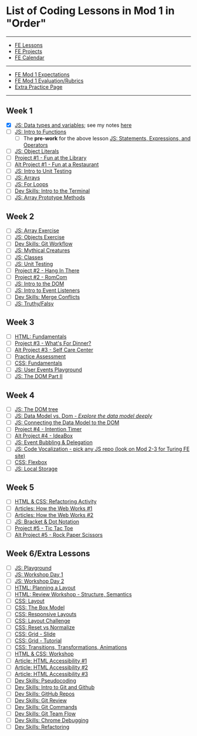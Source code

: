 # List of Coding Lessons in Mod 1 in "Order"
---
- [FE Lessons](https://frontend.turing.io/lessons/)
- [FE Projects](https://frontend.turing.io/projects/)
- [FE Calendar](https://frontend.turing.io/today/)
---
- [FE Mod 1 Expectations](https://frontend.turing.io/lessons/module-1/syllabus-overview.html)
- [FE Mod 1 Evaluation/Rubrics](https://frontend.turing.io/lessons/module-1/syllabus-eval-progression.html)
- [Extra Practice Page](https://frontend.turing.io/lessons/module-1/extra-practice.html)
---
## Week 1
- [X] [JS: Data types and variables](https://frontend.turing.io/lessons/module-1/js-data-types-variables.html); see my notes [here](lessons/js_data_variables.md)
- [ ] [JS: Intro to Functions](https://frontend.turing.io/lessons/module-1/js-intro-to-functions.html)
  - [ ] The **pre-work** for the above lesson [JS: Statements, Expressions, and Operators](https://frontend.turing.io/lessons/module-1/js-statements-and-expressions.html)
- [ ] [JS: Object Literals](https://frontend.turing.io/lessons/module-1/js-object-literals.html)
- [ ] [Project #1 - Fun at the Library](https://frontend.turing.io/projects/module-1/library.html)
- [ ] [Alt Project #1 - Fun at a Restaurant](https://frontend.turing.io/projects/module-1/restaurant.html)
- [ ] [JS: Intro to Unit Testing](https://frontend.turing.io/lessons/module-1/js-intro-to-unit-testing.html)
- [ ] [JS: Arrays](https://frontend.turing.io/lessons/module-1/js-arrays.html)
- [ ] [JS: For Loops](https://frontend.turing.io/lessons/module-1/js-for-loops.html)
- [ ] [Dev Skills: Intro to the Terminal](https://frontend.turing.io/lessons/module-1/getting-around-in-the-terminal.html)
- [ ] [JS: Array Prototype Methods](https://frontend.turing.io/lessons/module-1/js-array-prototype-methods.html)
## Week 2
- [ ] [JS: Array Exercise](https://frontend.turing.io/lessons/module-1/array-practice.html)
- [ ] [JS: Objects Exercise](https://frontend.turing.io/lessons/module-1/objects-review.html)
- [ ] [Dev Skills: Git Workflow](https://frontend.turing.io/lessons/module-1/git-collaboration.html)
- [ ] [JS: Mythical Creatures](https://github.com/turingschool-examples/javascript-foundations)
- [ ] [JS: Classes](https://frontend.turing.io/lessons/module-1/js-classes.html)
- [ ] [JS: Unit Testing](https://frontend.turing.io/lessons/module-1/js-unit-testing-classes.html)
- [ ] [Project #2 - Hang In There](https://frontend.turing.io/projects/module-1/hang-in-there.html)
- [ ] [Project #2 - RomCom](https://frontend.turing.io/projects/module-1/romcom-pair.html)
- [ ] [JS: Intro to the DOM](https://frontend.turing.io/lessons/module-1/js-intro-to-the-dom.html)
- [ ] [JS: Intro to Event Listeners](https://frontend.turing.io/lessons/module-1/js-intro-to-event-listeners.html)
- [ ] [Dev Skills: Merge Conflicts](https://frontend.turing.io/lessons/module-1/git-merge-conflicts.html)
- [ ] [JS: Truthy/Falsy](https://frontend.turing.io/lessons/module-1/js-truthy-falsy-expressions.html)
## Week 3
- [ ] [HTML: Fundamentals](https://frontend.turing.io/lessons/module-1/html-fundamentals.html)
- [ ] [Project #3 - What's For Dinner?](https://frontend.turing.io/projects/module-1/dinner.html)
- [ ] [Alt Project #3 - Self Care Center](https://frontend.turing.io/projects/module-1/self-care-center.html)
- [ ] [Practice Assessment](https://docs.google.com/document/d/1kNx481zOpCGxL2AMSW8nSHn9t5VStU_HcrE5JLubuXk/edit)
- [ ] [CSS: Fundamentals](https://frontend.turing.io/lessons/module-1/css-fundamentals.html)
- [ ] [JS: User Events Playground](https://frontend.turing.io/lessons/module-1/js-user-events-playground.html)
- [ ] [JS: The DOM Part II](https://frontend.turing.io/lessons/module-1/js-the-dom-part-2.html)
## Week 4
- [ ] [JS: The DOM tree](https://frontend.turing.io/lessons/module-1/the-dom-tree.html)
- [ ] [JS: Data Model vs. Dom - _Explore the data model deeply_](https://frontend.turing.io/lessons/module-1/js-the-dom-part-2.html)
- [ ] [JS: Connecting the Data Model to the DOM](https://frontend.turing.io/lessons/module-1/javascript-connecting-the-data-model-to-the-dom.html)
- [ ] [Project #4 - Intention Timer](https://frontend.turing.io/projects/module-1/intention-timer-group.html)
- [ ] [Alt Project #4 - IdeaBox](https://frontend.turing.io/projects/module-1/ideabox-group.html)
- [ ] [JS: Event Bubbling & Delegation](https://frontend.turing.io/lessons/module-1/js-event-bubbling-and-delegation.html)
- [ ] [JS: Code Vocalization - pick any JS repo (look on Mod 2-3 for Turing FE site)](https://www.notion.so/Code-Vocalization-Sessions-Student-Facing-7c871a0b44ef41cd83773a8c43f94cf9)
- [ ] [CSS: Flexbox](https://frontend.turing.io/lessons/module-1/css-flexbox.html)
- [ ] [JS: Local Storage](https://frontend.turing.io/lessons/module-1/json-and-localstorage.html)
## Week 5
- [ ] [HTML & CSS: Refactoring Activity](https://github.com/kaylaewood/number-guesser-refactor)
- [ ] [Articles: How the Web Works #1](https://developer.mozilla.org/en-US/docs/Learn/Getting_started_with_the_web/How_the_Web_works)
- [ ] [Articles: How the Web Works #2](https://www.freecodecamp.org/news/how-the-web-works-a-primer-for-newcomers-to-web-development-or-anyone-really-b4584e63585c/)
- [ ] [JS: Bracket & Dot Notation](https://frontend.turing.io/lessons/module-1/js-dot-bracket-notation.html)
- [ ] [Project #5 - Tic Tac Toe](https://frontend.turing.io/projects/module-1/tic-tac-toe-solo.html)
- [ ] [Alt Project #5 - Rock Paper Scissors](https://frontend.turing.io/projects/module-1/rock-paper-scissors-solo.html)
## Week 6/Extra Lessons
- [ ] [JS: Playground](https://frontend.turing.io/lessons/module-1/javascript-playground.html)
- [ ] [JS: Workshop Day 1](https://frontend.turing.io/lessons/module-1/javascript-workshop-1.html)
- [ ] [JS: Workshop Day 2](https://frontend.turing.io/lessons/module-1/javascript-workshop-2.html)
- [ ] [HTML: Planning a Layout](https://frontend.turing.io/lessons/module-1/html-planning-layout.html)
- [ ] [HTML: Review Workshop - Structure, Semantics](https://frontend.turing.io/lessons/module-1/html-semantic-element-review.html)
- [ ] [CSS: Layout](https://frontend.turing.io/lessons/module-1/css-layout.html)
- [ ] [CSS: The Box Model](https://frontend.turing.io/lessons/module-1/css-box-model.html)
- [ ] [CSS: Responsive Layouts](https://frontend.turing.io/lessons/module-1/css-responsive-layouts.html)
- [ ] [CSS: Layout Challenge](https://github.com/turingschool-examples/css-layout-challenges)
- [ ] [CSS: Reset vs Normalize](https://frontend.turing.io/lessons/module-1/reset-vs-normalize.html)
- [ ] [CSS: Grid - Slide](https://frontend.turing.io/lessons/module-1/css-grid-slides.html)
- [ ] [CSS: Grid - Tutorial](https://frontend.turing.io/lessons/module-1/css-grid-tutorial.html)
- [ ] [CSS: Transitions, Transformations, Animations](https://frontend.turing.io/lessons/module-1/css-transitions-transformations)
- [ ] [HTML & CSS: Workshop](https://frontend.turing.io/lessons/module-1/html-css-workshop.html)
- [ ] [Article: HTML Accessibility #1](https://www.w3schools.com/html/html_accessibility.asp)
- [ ] [Article: HTML Accessibility #2](https://developer.mozilla.org/en-US/docs/Learn/Accessibility/HTML)
- [ ] [Article: HTML Accessibility #3](https://medium.com/alistapart/writing-html-with-accessibility-in-mind-a62026493412)
- [ ] [Dev Skills: Pseudocoding](https://frontend.turing.io/lessons/module-1/dev-skills-pseudocoding.html)
- [ ] [Dev Skills: Intro to Git and Github](https://frontend.turing.io/lessons/module-1/git-and-github.html)
- [ ] [Dev Skills: GitHub Repos](https://frontend.turing.io/lessons/module-1/github-repo.html)
- [ ] [Dev Skills: Git Review](https://frontend.turing.io/lessons/module-1/git-review.html)
- [ ] [Dev Skills: Git Commands](https://frontend.turing.io/lessons/module-1/git-commands.html)
- [ ] [Dev Skills: Git Team Flow](https://frontend.turing.io/lessons/module-1/dev-skills-git-team-workflow.html)
- [ ] [Dev Skills: Chrome Debugging](https://github.com/turingschool-examples/intro-to-debugging)
- [ ] [Dev Skills: Refactoring](https://frontend.turing.io/lessons/module-1/dev-skills-refactoring.html)

